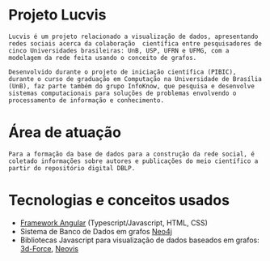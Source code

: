# Projeto Lucvis
    Lucvis é um projeto relacionado a visualização de dados, apresentando redes sociais acerca da colaboração  científica entre pesquisadores de cinco Universidades brasileiras: UnB, USP, UFRN e UFMG, com a modelagem da rede feita usando o conceito de grafos.

    Desenvolvido durante o projeto de iniciação científica (PIBIC), durante o curso de graduação em Computação na Universidade de Brasília (UnB), faz parte também do grupo InfoKnow, que pesquisa e desenvolve sistemas computacionais para soluções de problemas envolvendo o processamento de informação e conhecimento.
# Área de atuação
    Para a formação da base de dados para a construção da rede social, é coletado informações sobre autores e publicações do meio científico a partir do repositório digital DBLP.

# Tecnologias e conceitos usados
  - [Framework Angular](https://angular.io/) (Typescript/Javascript, HTML, CSS)
  - Sistema de Banco de Dados em grafos [Neo4j](https://neo4j.com)
  - Bibliotecas Javascript para visualização de dados baseados em grafos: [3d-Force](https://github.com/vasturiano/3d-force-graph), [Neovis](https://github.com/neo4j-contrib/neovis.js)